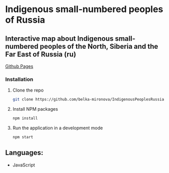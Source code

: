# Indigenous small-numbered peoples of Russia

## Interactive map about Indigenous small-numbered peoples of the North, Siberia and the Far East of Russia (ru)

[Github Pages](https://belka-mironova.github.io/IndigenousPeoplesRussia/)

### Installation

1. Clone the repo
   ```sh
   git clone https://github.com/belka-mironova/IndigenousPeoplesRussia.git
   ```
2. Install NPM packages
   ```sh
   npm install
   ```
3. Run the application in a development mode
   ```sh
   npm start
   ```

## Languages: 

* JavaScript 
